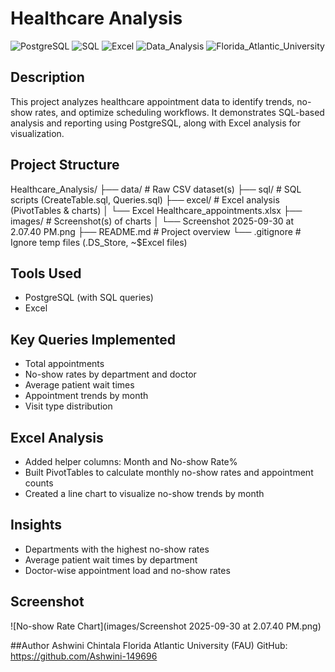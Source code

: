 # Healthcare Analysis

![PostgreSQL](https://img.shields.io/badge/PostgreSQL-336791?logo=postgresql&logoColor=white)
![SQL](https://img.shields.io/badge/SQL-F29111?logo=database&logoColor=white)
![Excel](https://img.shields.io/badge/Microsoft_Excel-217346?logo=microsoft-excel&logoColor=white)
![Data_Analysis](https://img.shields.io/badge/Data_Analysis-FFD700?logo=graph&logoColor=black)
![Florida_Atlantic_University](https://img.shields.io/badge/FAU_Project-003366?logo=academia&logoColor=white)


## Description
This project analyzes healthcare appointment data to identify trends, no-show rates, and optimize scheduling workflows. It demonstrates SQL-based analysis and reporting using PostgreSQL, along with Excel analysis for visualization.

## Project Structure
Healthcare_Analysis/
├── data/                         # Raw CSV dataset(s)
├── sql/                          # SQL scripts (CreateTable.sql, Queries.sql)
├── excel/                        # Excel analysis (PivotTables & charts)
│   └── Excel Healthcare_appointments.xlsx
├── images/                       # Screenshot(s) of charts
│   └── Screenshot 2025-09-30 at 2.07.40 PM.png
├── README.md                      # Project overview
└── .gitignore                     # Ignore temp files (.DS_Store, ~$Excel files)

## Tools Used
- PostgreSQL (with SQL queries)
- Excel

## Key Queries Implemented
- Total appointments
- No-show rates by department and doctor
- Average patient wait times
- Appointment trends by month
- Visit type distribution

## Excel Analysis
- Added helper columns: Month and No-show Rate%
- Built PivotTables to calculate monthly no-show rates and appointment counts
- Created a line chart to visualize no-show trends by month

## Insights
- Departments with the highest no-show rates
- Average patient wait times by department
- Doctor-wise appointment load and no-show rates

## Screenshot
![No-show Rate Chart](images/Screenshot 2025-09-30 at 2.07.40 PM.png)

##Author
Ashwini Chintala
Florida Atlantic University (FAU)
GitHub: https://github.com/Ashwini-149696
